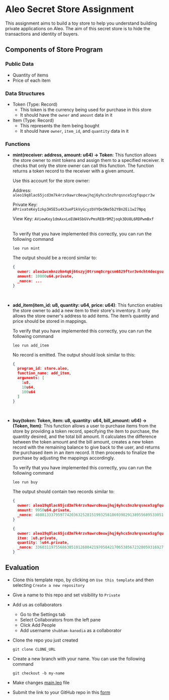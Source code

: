 # Aleo Secret Store Assignment

This assignment aims to build a toy store to help you understand building private applications on Aleo. The aim of this secret store is to hide the transactions and identity of buyers.

## Components of Store Program

### Public Data

- Quantity of items
- Price of each item

### Data Structures

- Token (Type: Record)
    - This token is the currency being used for purchase in this store
    - It should have the `owner` and `amount` data in it
- Item (Type: Record)
    - This represents the item being bought
    - It should have `owner`, `item_id`, and `quantity` data in it

### Functions

- **mint(receiver: address, amount: u64) -> Token**: This function allows the store owner to mint tokens and assign them to a specified receiver. It checks that only the store owner can call this function. The function returns a token record to the receiver with a given amount.
    
    Use this account for the store owner: 
    
    Address: `aleo19q8lac65jcd3m7k4rzv9awrc0euwjhqj6yhcs5nzhrqsnce5zgfqupcr3w`

    Private Key: `APrivateKey1zkp3H5E5u4X3ueP1kVyGcyzbVYQe5Ne5b2YBn2Ei1w27Npq`

    View Key: `AViewKey1dmAxxLeEUW4SbGVvPmsREBr9MZjoqk3DU8L6RDPwmBxf`
    
    <br />
    To verify that you have implemented this correctly, you can run the following command
    
    `leo run mint`
    
    The output should be a record similar to:
    
    ```json
    {
      owner: aleo1wcehnzzkm4q6j66szyj0trsmq8crgcsm6829ftvr3v4cht4decgsus3h97.private,
      amount: 10000u64.private,
      _nonce: ...
    }
    ```

<br />

- **add_item(item_id: u8, quantity: u64, price: u64)**: This function enables the store owner to add a new item to their store's inventory. It only allows the store owner's address to add items. The item’s quantity and price should be stored in mappings.
    
    
    To verify that you have implemented this correctly, you can run the following command
    
    `leo run add_item`
    
    No record is emitted. The output should look similar to this: 
    
    ```json
    {
      program_id: store.aleo,
      function_name: add_item,
      arguments: [
        1u8,
        10u64,
        100u64
      ]
    }
    ```

<br />

- **buy(token: Token, item: u8, quantity: u64, bill_amount: u64) -> (Token, Item)**: This function allows a user to purchase items from the store by providing a token record, specifying the item to purchase, the quantity desired, and the total bill amount. It calculates the difference between the token amount and the bill amount, creates a new token record with the remaining balance to give back to the user, and returns the purchased item in an item record. It then proceeds to finalize the purchase by adjusting the mappings accordingly.
    
    
    To verify that you have implemented this correctly, you can run the following command
    
    `leo run buy`
    
    The output should contain two records similar to:
    
    ```json
    {
      owner: aleo19q8lac65jcd3m7k4rzv9awrc0euwjhqj6yhcs5nzhrqsnce5zgfqupcr3w.private,
      amount: 9950u64.private,
      _nonce: 4608133379597742036325281519932581869398291389556895330513371567915655434433group.public
    }
    
    {
      owner: aleo19q8lac65jcd3m7k4rzv9awrc0euwjhqj6yhcs5nzhrqsnce5zgfqupcr3w.private,
      item: 1u8.private,
      quantity: 5u64.private,
      _nonce: 3360311975568638510126804219705842170653856723280593169275644540961478991515group.public
    }
    ```

## Evaluation

-   Clone this template repo, by clicking on `Use this template` and then selecting `Create a new repository`

-   Give a name to this repo and set visibility to `Private`

-   Add us as collaborators

    * Go to the Settings tab
    * Select Collaborators from the left pane
    * Click Add People
    * Add username `shubham-kanodia` as a collaborator

-   Clone the repo you just created

    ```
    git clone CLONE_URL
    ```
    
-   Create a new branch with your name. You can use the following command

    ```
    git checkout -b my-name
    ```

-   Make changes [main.leo](src/main.leo) file

-   Submit the link to your GitHub repo in this [form](https://airtable.com/app9MohOmduC1gpqw/shr5Y1JtbI1tdU9Md)